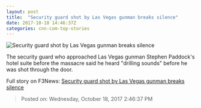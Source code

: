 ```yaml
---
layout: post
title:  "Security guard shot by Las Vegas gunman breaks silence"
date: 2017-10-18 14:46:37Z
categories: cnn-com-top-stories
---
```


![Security guard shot by Las Vegas gunman breaks silence](http://cdn.cnn.com/cnnnext/dam/assets/171018051139-jesus-campos-ellen-super-tease.jpg)

The security guard who approached Las Vegas gunman Stephen Paddock's hotel suite before the massacre said he heard "drilling sounds" before he was shot through the door.


Full story on F3News: [Security guard shot by Las Vegas gunman breaks silence](http://www.f3nws.com/n/f4zrK)

> Posted on: Wednesday, October 18, 2017 2:46:37 PM
